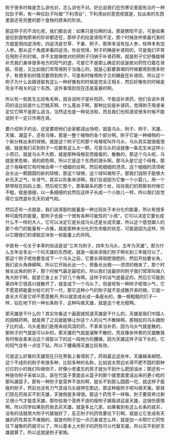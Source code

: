 附子很多时候是怎么讲也对，怎么讲也不对。好比说我们在伤寒论里面有治疗一种拉肚子啊，有一种拉肚子叫做“下利清谷”，下利清谷的意思呢就是，拉出来的东西里面还有完整的那个食物的原来的形状。

那这样子的不消化呢，我们都会说：如果只是拉稀的话，那是脾阳不足，可是如果是拉到食物原来的形状都还在，那样子的拉是肾阳不足，那个时候张仲景最代表的方就是用四逆汤啦，四逆汤是甘草、干姜、附子，那宋本没有加人参，桂林本有加人参。那从这个角度来看四逆汤，你会觉得，附子的确是补肾阳的，可是我们平常在用附子的时候，并不太能够绝对的把附子归纳于补肾药啊，就是附子它好像能够补充我们身体很多地方的阳气的虚，可是它不是那么确定的说是绝对药性归着在肾脏。但是，又比如我们常常用附子当强心剂，就是心脏要衰竭的时候要用到很多附子，有很多别的情况要用到附子。可是有时候用附子又的确是在补肾阳，所以这个附子为什么会跟肾脏有这么一种好像有的时候是完全正相关，然后好像有的时候是完全不相关的这个东西，这件事情到现在还是蛮悬的啊。

所以有一些医生比较龟毛啊，就会说附子是补阳药，不能说补肾药，他们会说补肾药的话比较是什么巴戟天啊、什么菟丝子啊，那种比较是补肾药，觉得附子用肾来定位它啊不是那么适当，当然这也是一种说法啦，而且我们也知道说很多时候不能说附子一定只作用在肾。

要介绍附子的话，还是要把他们全家都请出场吧，就是乌头、附子、侧子、天雄、天锥、漏蓝子，还有乌喙，那是一整个植物的各个部分啊。附子它是一种植物的一个新分株出来的球根。就是这个附子它的那个母根呢叫作乌头，乌头其实就很瘦很细，就是我们买到附子一坨都有这么大一颗，可是乌头的话就像一条花生米这样小小而已，就是乌头不大颗，就是那种母根反而瘦瘦的，散散的。那这个乌头呢，乌就是黑色嘛，肾的颜色啊，所以它是这个东西的源头啊。那乌头是它这个母株，那这个母株呢它有时候会牵一个细细的丝啊，然后呢细细的须须，这个细细的须须呢会长出一颗圆圆的新的球根，那这个球根，这个球叫做附子。那我们说附子能够大补先天之气，补肾气，其实以形象来讲啊，我们会说因为它像一个小婴儿，用一个脐带栓在妈妈上面，然后呢它那个，那条联系的那个丝，往往我们的观察有时候它不粗，就是很细，以一条细细的丝然后这样子长成一个小胎儿一样，所以我们会觉得它当然是补先天的肾气啦。

然后还有一点就是，我们说肾脏的能量是一种比较处于未分化的能量，所以有很多种可能性的能量，那附子也是一个很有各种可能性的“小孩”，它可以决定它要长成什么不一样的大人，它可以决定它是长成乌头还是长成天雄，所以这个感觉跟人的那个命门的能量有一点像，就是那种未分化的生命能的状态，可能是因为这样，所以它跟我们的肾脏区块有一些能量上的共鸣。

中医有一句关于本草的俗话是说“三年为附子，四年为乌头，五年为天雄”。那为什么五年会多出一个叫天雄的东西呢，就是一般来讲我们附子啊长到三年就可以了，那这个附子呢他要变成下一个乌头之前，它要长得很肥很肥的，然后开始要长角，我们说头角峥嵘啊，所以它开始长出一个，预备长出根——须须的根来了，那个时候长出角的附子，那个时候气最足最旺的，所以我们说最好的附子我们常常叫做八角大附子啊，就是它身上长了好几个角啊，这样子的话气是最足的，然后它可能到第四年它很高兴就散开了，就变成下一个乌头了。但是呢有一种附子呢很小气，它不愿意把能量分给它的下一代，那它这种小气的附子就不变成散开来的根，它就一直长大可是它却不愿意散开,所以就变成长成一条瘦长的，像一根粗粗的钉子一样，钻在地下的一种长条附子，这种叫做天雄，就是这个老光棍啊。

那天雄是干什么的？其实你看这个画面就知道天雄是干什么的，天雄是我们中国人的固精药啊，就是用了之后就能够让你这个人的元气不散掉啊。那相反的乌头跟附子比的话，乌头是我们是用来祛风湿的药，不拿来当补药，因为乌头气就是散的，那附子的气就是可以补的，那天雄的气就是凝聚不散的，而且像张仲景的天雄散我有时候会拿来治这个肾脏以下的这一段地方的腰痛，因为天雄这样子往下长的，它的阳气会有一点往下钻，所以下腰痛用天雄比较有效。

可是这么好看的天雄现在只在黑板上看得到了，药局最近这些年，天雄越来越短。这个不成形的附子有很多种，比较多种的名称，比如说太旁边长得不肥不圆的那种烂烂的小的我们叫做侧子，好像小老婆生的孩子就分不到什么肥田油水；那还有一种是你附子采收以后，装在竹篮子里面会从篮子的那个缝里面里滚出来的更小粒的那叫漏篮子。那有一种附子是营养不良的啊，就长不到那么圆圆一坨，就这样子瘦瘦的附子，然后也没有力气变成乌头就停在那边，那这种瘦附子呢叫做天锥。那我们现在药局买不到天雄，天锥倒是多得很。那这个药性不一样嘛，附子要营养过剩又很小气才能变天雄，那你给我个营养不良的瘦附子跟我讲这是天雄，这很伤感情啊。所以同学如果到药局去买天雄，就是多比几家，如果看到有这么长条的就买，没有的话就用大附子代替就好了，反正附子的药性要往下引啊，就是让它变成有天雄的药性其实不难搞的，就是你附子加一点沉香或怎么样，就是加一点帮忙它药性往下凝聚的药就可以了，所以基本上大附子的药性可以代替天雄，所以买不到好天雄就算了。所以这就是附子家族。
